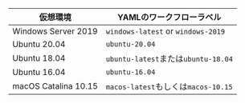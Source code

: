 | 仮想環境                 | YAMLのワークフローラベル                     |
| -------------------- | ---------------------------------- |
| Windows Server 2019  | `windows-latest` or `windows-2019` |
| Ubuntu 20.04         | `ubuntu-20.04`                     |
| Ubuntu 18.04         | `ubuntu-latest`または`ubuntu-18.04`   |
| Ubuntu 16.04         | `ubuntu-16.04`                     |
| macOS Catalina 10.15 | `macos-latest`もしくは`macos-10.15`    |
